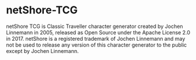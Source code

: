 # netShore-TCG
netShore TCG is Classic Traveller character generator created by Jochen Linnemann in 2005, released as Open Source under the Apache License 2.0 in 2017. netShore is a registered trademark of Jochen Linnemann and may not be used to release any version of this character generator to the public except by Jochen Linnemann.
